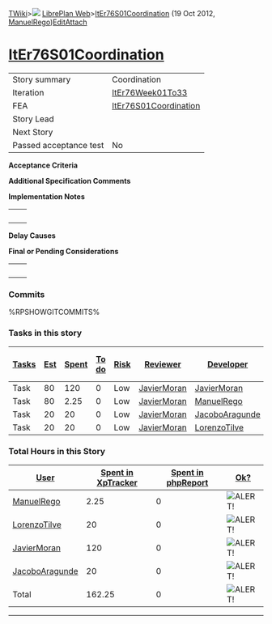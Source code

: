 [TWiki](/twiki/Main/WebHome)&gt;![](/twiki/TWiki/TWikiDocGraphics/web-bg-small.gif) [LibrePlan Web](/twiki/LibrePlan/WebHome)&gt;[ItEr76S01Coordination](http://wiki.libreplan-enterprise.com/twiki/LibrePlan/ItEr76S01Coordination "Topic revision: 4 (19 Oct 2012 - 10:55:37)") (19 Oct 2012, [ManuelRego](/twiki/Main/ManuelRego))[Edit](http://wiki.libreplan-enterprise.com/twiki/bin/edit/LibrePlan/ItEr76S01Coordination?t=1520337931 "Edit this topic text")[Attach](/twiki/bin/attach/LibrePlan/ItEr76S01Coordination "Attach an image or document to this topic")

 [ItEr76S01Coordination](/twiki/LibrePlan/ItEr76S01Coordination)
=================================================================================================================



|                        |                                                                          |
|------------------------|--------------------------------------------------------------------------|
| Story summary          | Coordination                                                             |
| Iteration              | [ItEr76Week01To33](/twiki/LibrePlan/ItEr76Week01To33)           |
| FEA                    | [ItEr76S01Coordination](/twiki/LibrePlan/ItEr76S01Coordination) |
| Story Lead             |                                                                          |
| Next Story             |                                                                          |
| Passed acceptance test | No                                                                       |

**Acceptance Criteria**

**Additional Specification Comments**

**Implementation Notes**

|     |     |
|-----|-----|
|     |     |

**Delay Causes**

**Final or Pending Considerations**

|     |     |
|-----|-----|
|     |     |

###  Commits

%RPSHOWGITCOMMITS%

###  Tasks in this story



| [Tasks](http://wiki.libreplan-enterprise.com/twiki/LibrePlan/ItEr76S01Coordination?sortcol=0;table=2;up=0#sorted_table "Sort by this column") | [Est](http://wiki.libreplan-enterprise.com/twiki/LibrePlan/ItEr76S01Coordination?sortcol=1;table=2;up=0#sorted_table "Sort by this column") | [Spent](http://wiki.libreplan-enterprise.com/twiki/LibrePlan/ItEr76S01Coordination?sortcol=2;table=2;up=0#sorted_table "Sort by this column") | [To do](http://wiki.libreplan-enterprise.com/twiki/LibrePlan/ItEr76S01Coordination?sortcol=3;table=2;up=0#sorted_table "Sort by this column") | [Risk](http://wiki.libreplan-enterprise.com/twiki/LibrePlan/ItEr76S01Coordination?sortcol=4;table=2;up=0#sorted_table "Sort by this column") | [Reviewer](http://wiki.libreplan-enterprise.com/twiki/LibrePlan/ItEr76S01Coordination?sortcol=5;table=2;up=0#sorted_table "Sort by this column") | [Developer](http://wiki.libreplan-enterprise.com/twiki/LibrePlan/ItEr76S01Coordination?sortcol=6;table=2;up=0#sorted_table "Sort by this column") | [Task Name](http://wiki.libreplan-enterprise.com/twiki/LibrePlan/ItEr76S01Coordination?sortcol=7;table=2;up=0#sorted_table "Sort by this column") | [Start Date](http://wiki.libreplan-enterprise.com/twiki/LibrePlan/ItEr76S01Coordination?sortcol=8;table=2;up=0#sorted_table "Sort by this column") | [Est End Date](http://wiki.libreplan-enterprise.com/twiki/LibrePlan/ItEr76S01Coordination?sortcol=9;table=2;up=0#sorted_table "Sort by this column") | [End Date](http://wiki.libreplan-enterprise.com/twiki/LibrePlan/ItEr76S01Coordination?sortcol=10;table=2;up=0#sorted_table "Sort by this column") |
|--------------------------------------------------------------------------------------------------------------------------------------------------------|------------------------------------------------------------------------------------------------------------------------------------------------------|--------------------------------------------------------------------------------------------------------------------------------------------------------|--------------------------------------------------------------------------------------------------------------------------------------------------------|-------------------------------------------------------------------------------------------------------------------------------------------------------|-----------------------------------------------------------------------------------------------------------------------------------------------------------|------------------------------------------------------------------------------------------------------------------------------------------------------------|------------------------------------------------------------------------------------------------------------------------------------------------------------|-------------------------------------------------------------------------------------------------------------------------------------------------------------|---------------------------------------------------------------------------------------------------------------------------------------------------------------|------------------------------------------------------------------------------------------------------------------------------------------------------------|
| Task                                                                                                                                                   | 80                                                                                                                                                   | 120                                                                                                                                                    | 0                                                                                                                                                      | Low                                                                                                                                                   | [JavierMoran](/twiki/Main/JavierMoran)                                                                                                           | [JavierMoran](/twiki/Main/JavierMoran)                                                                                                            | Coordination                                                                                                                                               |                                                                                                                                                             |                                                                                                                                                               |                                                                                                                                                            |
| Task                                                                                                                                                   | 80                                                                                                                                                   | 2.25                                                                                                                                                   | 0                                                                                                                                                      | Low                                                                                                                                                   | [JavierMoran](/twiki/Main/JavierMoran)                                                                                                           | [ManuelRego](/twiki/Main/ManuelRego)                                                                                                              | Coordination                                                                                                                                               |                                                                                                                                                             |                                                                                                                                                               |                                                                                                                                                            |
| Task                                                                                                                                                   | 20                                                                                                                                                   | 20                                                                                                                                                     | 0                                                                                                                                                      | Low                                                                                                                                                   | [JavierMoran](/twiki/Main/JavierMoran)                                                                                                           | [JacoboAragunde](/twiki/Main/JacoboAragunde)                                                                                                      | Coordination                                                                                                                                               |                                                                                                                                                             |                                                                                                                                                               |                                                                                                                                                            |
| Task                                                                                                                                                   | 20                                                                                                                                                   | 20                                                                                                                                                     | 0                                                                                                                                                      | Low                                                                                                                                                   | [JavierMoran](/twiki/Main/JavierMoran)                                                                                                           | [LorenzoTilve](/twiki/Main/LorenzoTilve)                                                                                                          | Coordination                                                                                                                                               |                                                                                                                                                             |                                                                                                                                                               |                                                                                                                                                            |

###  Total Hours in this Story

| [User](http://wiki.libreplan-enterprise.com/twiki/LibrePlan/ItEr76S01Coordination?sortcol=0;table=3;up=0#sorted_table "Sort by this column") | [Spent in XpTracker](http://wiki.libreplan-enterprise.com/twiki/LibrePlan/ItEr76S01Coordination?sortcol=1;table=3;up=0#sorted_table "Sort by this column") | [Spent in phpReport](http://wiki.libreplan-enterprise.com/twiki/LibrePlan/ItEr76S01Coordination?sortcol=2;table=3;up=0#sorted_table "Sort by this column") | [Ok?](http://wiki.libreplan-enterprise.com/twiki/LibrePlan/ItEr76S01Coordination?sortcol=3;table=3;up=0#sorted_table "Sort by this column") |
|-------------------------------------------------------------------------------------------------------------------------------------------------------|---------------------------------------------------------------------------------------------------------------------------------------------------------------------|---------------------------------------------------------------------------------------------------------------------------------------------------------------------|------------------------------------------------------------------------------------------------------------------------------------------------------|
| [ManuelRego](/twiki/Main/ManuelRego)                                                                                                         | 2.25                                                                                                                                                                | 0                                                                                                                                                                   | ![ALERT!](/twiki/TWiki/TWikiDocGraphics/warning.gif "ALERT!")                                                                                    |
| [LorenzoTilve](/twiki/Main/LorenzoTilve)                                                                                                     | 20                                                                                                                                                                  | 0                                                                                                                                                                   | ![ALERT!](/twiki/TWiki/TWikiDocGraphics/warning.gif "ALERT!")                                                                                    |
| [JavierMoran](/twiki/Main/JavierMoran)                                                                                                       | 120                                                                                                                                                                 | 0                                                                                                                                                                   | ![ALERT!](/twiki/TWiki/TWikiDocGraphics/warning.gif "ALERT!")                                                                                    |
| [JacoboAragunde](/twiki/Main/JacoboAragunde)                                                                                                 | 20                                                                                                                                                                  | 0                                                                                                                                                                   | ![ALERT!](/twiki/TWiki/TWikiDocGraphics/warning.gif "ALERT!")                                                                                    |
| Total                                                                                                                                                 | 162.25                                                                                                                                                              | 0                                                                                                                                                                   | ![ALERT!](/twiki/TWiki/TWikiDocGraphics/warning.gif "ALERT!")                                                                                    |

------------------------------------------------------------------------
